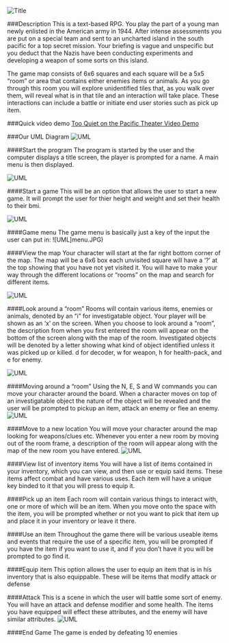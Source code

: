 
![Title](tqotpt.jpg)

###Description 
This is a text-based RPG. You play the part of a young man newly enlisted in the American army in 1944. After intense assessments you are put on a special team and sent to an uncharted island in the south pacific for a top secret mission. Your briefing is vague and unspecific but you deduct that the Nazis have been conducting experiments and developing a weapon of some sorts on this island.  

The game map consists of 6x6 squares and each square will be a 5x5 “room” or area that contains either enemies items or animals. As you go through this room you will explore unidentified tiles that, as you walk over them, will reveal what is in that tile and an interaction will take place. These interactions can include a battle or initiate end user stories such as pick up item.

###Quick video demo
[Too Quiet on the  Pacific Theater Video Demo](https://www.youtube.com/watch?v=m8FvUzBhiUM)
 

###Our UML Diagram
![UML](Java.jpg)

####Start the program 
The program is started by the user and the computer displays a title screen, the player is prompted for a name. A main menu is then displayed.

![UML](main.JPG)

####Start a game
This will be an option that allows the user to start a new game. It will prompt the user for thier height and weight and set their health to their bmi.

![UML](bmi.JPG)


####Game menu 
The game menu is basically just a key of the input the user can put in:
![UML]menu.JPG)

####View the map
Your character will start at the far right bottom corner of the map. The map will be a 6x6 box each unvisited square will have a ‘?’ at the top showing that you have not yet visited it. You will have to make your way through the different locations or “rooms” on the map and search for different items.

![UML](map.JPG)

####Look around a “room”
Rooms will contain various items, enemies or animals, denoted by an “i” for  investigatable object.  Your player will be shown as an ‘x’ on the screen. When you choose to look around a “room”, the description from when you first entered the room will appear on the bottom of the screen along with the map of the room. Investigated objects will be denoted by a letter showing what kind of object identified unless it was picked up or killed. d for decoder, w for weapon, h for health-pack, and e for enemy.

![UML](room.JPG)

####Moving around a “room”
Using the N, E, S and W commands you can move your character around the board. When a character moves on top of an investigatable object the nature of the object will be revealed and the user will be prompted to pickup an item, attack an enemy or flee an enemy.  
![UML](move1.JPG)


####Move to a new location
You will move your character around the map looking for weapons/clues etc. Whenever you enter a new room by moving out of the room frame, a description of the room will appear along with the map of the new room you have entered.
![UML](move2.JPG)

####View list of inventory items
You will have a list of items contained in your inventory, which you can view, and then use or equip said items. These items affect combat and have various uses. Each item will have a unique key binded to it that you will press to equip it.


####Pick up an item
Each room will contain various things to interact with, one or more of which will be an item. When you move onto the space with the item, you will be prompted whether or not you want to pick that item up and place it in your inventory or leave it there.

####Use an item
Throughout the game there will be various useable items and events that require the use of a specific item, you will be prompted if you have the item if you want to use it, and if you don’t have it you will be prompted to go find it.

####Equip item
This option allows the user to equip an item that is in his inventory that is also equippable. These will be items that modify attack or defense

####Attack
This is a scene in which the user will battle some sort of enemy. You will have an attack and defense modifier and some health. The items you have equipped will effect these attributes, and the enemy will have similar attributes.
![UML](attack.JPG)

####End Game
The game is ended by defeating 10 enemies
